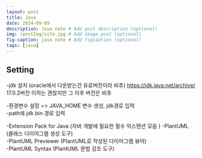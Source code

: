 ```yaml
---
layout: post
title: Java
date: 2024-09-09
description: Java note # Add post description (optional)
img: /postImg/site.jpg # Add image post (optional)
fig-caption: java note # Add figcaption (optional)
tags: [java]
---
```

## Setting

-jdk 설치 (oracle에서 다운받는건 유료버전이라 비추) https://jdk.java.net/archive/ 17.0.2버전 이하는 괜찮지만 그 이후 버전은 비추

-환경변수 설정 => JAVA_HOME 변수 생성, jdk경로 입력   
-path에 jdk bin 경로 입력   

-Extension Pack for Java (자바 개발에 필요한 필수 익스텐션 모음   )
-PlantUML (클래스 다이어그램 생성 도구)   
-PlantUML Previewer (PlantUML로 작성된 다이어그램 뷰어)   
-PlantUML Syntax (PlantUML 문법 강조 도구)   